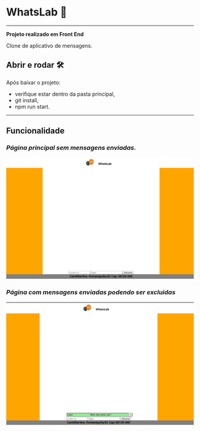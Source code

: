 # WhatsLab 💬
---

**Projeto realizado em Front End**

Clone de aplicativo de mensagens.

## Abrir e rodar 🛠

Após baixar o projeto:

- verifique estar dentro da pasta principal,
- git install,
- npm run start.

---

## Funcionalidade

### *Página principal sem mensagens enviadas.*
![](./whatslab/src/imagens/whats0.png)



### *Página com mensagens enviadas podendo ser excluidas*

![](./whatslab/src/imagens/whats1.png)
